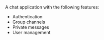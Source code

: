 A chat application with the following features:
- Authentication
- Group channels
- Private messages
- User management
